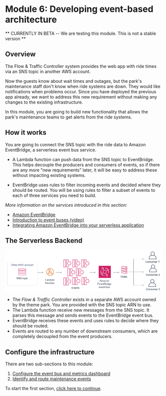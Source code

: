 # Module 6: Developing event-based architecture

** CURRENTLY IN BETA -- We are testing this module. This is not a stable version **

## Overview

The Flow & Traffic Controller system provides the web app with ride times via an SNS topic in another AWS account. 

Now the guests know about wait times and outages, but the park's maintenance staff don't know when ride systems are down. They would like notifications when problems occur. Since you have deployed the previous app already, we want to address this new requirement without making any changes to the existing infrastructure.

In this module, you are going to build new functionality that allows the park's maintenance teams to get alerts from the ride systems. 

## How it works

You are going to connect the SNS topic with the ride data to Amazon EventBridge, a serverless event bus service.

* A Lambda function can push data from the SNS topic to EventBridge. This helps decouple the producers and consumers of events, so if there are any more "new requirements" later, it will be easy to address these without impacting existing systems.

* EventBridge uses rules to filter incoming events and decided where they should be routed. You will be using rules to filter a subset of events to each of three services you need to build.

*More information on the services introduced in this section:*
* [Amazon EventBridge](https://aws.amazon.com/eventbridge/)
* [Introduction to event buses (video)](https://www.youtube.com/watch?v=TXh5oU_yo9M&t=3s)
* [Integrating Amazon EventBridge into your serverless application](https://aws.amazon.com/blogs/compute/integrating-amazon-eventbridge-into-your-serverless-applications/)

## The Serverless Backend

![Module 6 architecture](../images/module6-overview-arch.png)

* The *Flow & Traffic Controller* exists in a separate AWS account owned by the theme park. You are provided with the SNS topic ARN to use.
* The Lambda function receive new messages from the SNS topic. It parses this message and sends events to the EventBridge event bus.
* EventBridge receives these events and uses rules to decide where they should be routed.
* Events are routed to any number of downstream consumers, which are completely decoupled from the event producers.

## Configure the infrastructure

There are two sub-sections to this module:

1. [Configure the event bus and metrics dashboard](./1-eventbus/README.md)
2. [Identify and route maintenance events](./2-maintenance/README.md)

To start the first section, [click here to continue](./1-eventbus/README.md).
